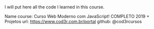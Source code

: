 I will put here all the code I learned in this course.

Name course: Curso Web Moderno com JavaScript! COMPLETO 2019 + Projetos
url: https://www.cod3r.com.br/portal
github: @cod3rcursos
